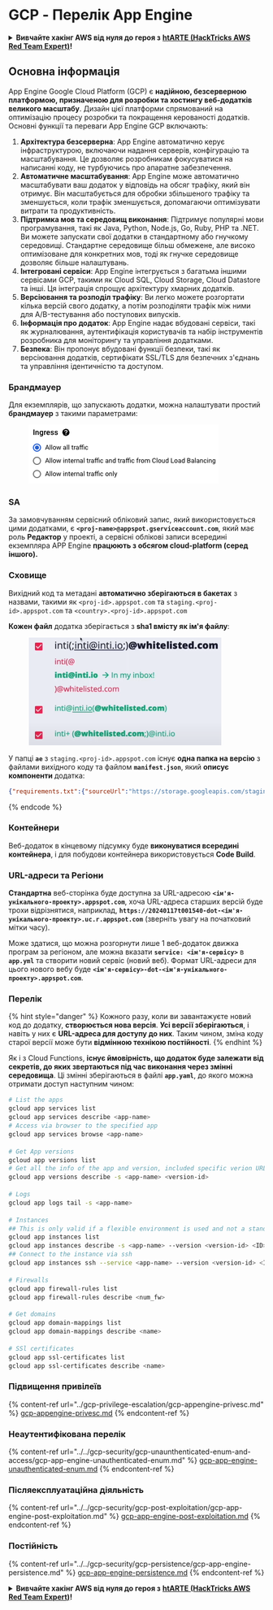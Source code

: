 # GCP - Перелік App Engine

<details>

<summary><strong>Вивчайте хакінг AWS від нуля до героя з</strong> <a href="https://training.hacktricks.xyz/courses/arte"><strong>htARTE (HackTricks AWS Red Team Expert)</strong></a><strong>!</strong></summary>

Інші способи підтримки HackTricks:

* Якщо ви хочете побачити вашу **компанію в рекламі на HackTricks** або **завантажити HackTricks у PDF** Перевірте [**ПЛАНИ ПІДПИСКИ**](https://github.com/sponsors/carlospolop)!
* Отримайте [**офіційний PEASS & HackTricks swag**](https://peass.creator-spring.com)
* Відкрийте [**Сім'ю PEASS**](https://opensea.io/collection/the-peass-family), нашу колекцію ексклюзивних [**NFT**](https://opensea.io/collection/the-peass-family)
* **Приєднуйтесь до** 💬 [**групи Discord**](https://discord.gg/hRep4RUj7f) або [**групи telegram**](https://t.me/peass) або **слідкуйте** за нами на **Twitter** 🐦 [**@hacktricks_live**](https://twitter.com/hacktricks_live)**.**
* **Поділіться своїми хакінг-трюками, надсилаючи PR до** [**HackTricks**](https://github.com/carlospolop/hacktricks) та [**HackTricks Cloud**](https://github.com/carlospolop/hacktricks-cloud) репозиторіїв GitHub.

</details>

## Основна інформація <a href="#reviewing-app-engine-configurations" id="reviewing-app-engine-configurations"></a>


App Engine Google Cloud Platform (GCP) є **надійною, безсерверною платформою, призначеною для розробки та хостингу веб-додатків великого масштабу**. Дизайн цієї платформи спрямований на оптимізацію процесу розробки та покращення керованості додатків. Основні функції та переваги App Engine GCP включають:

1. **Архітектура безсерверна**: App Engine автоматично керує інфраструктурою, включаючи надання серверів, конфігурацію та масштабування. Це дозволяє розробникам фокусуватися на написанні коду, не турбуючись про апаратне забезпечення.
2. **Автоматичне масштабування**: App Engine може автоматично масштабувати ваш додаток у відповідь на обсяг трафіку, який він отримує. Він масштабується для обробки збільшеного трафіку та зменшується, коли трафік зменшується, допомагаючи оптимізувати витрати та продуктивність.
3. **Підтримка мов та середовищ виконання**: Підтримує популярні мови програмування, такі як Java, Python, Node.js, Go, Ruby, PHP та .NET. Ви можете запускати свої додатки в стандартному або гнучкому середовищі. Стандартне середовище більш обмежене, але високо оптимізоване для конкретних мов, тоді як гнучке середовище дозволяє більше налаштувань.
4. **Інтегровані сервіси**: App Engine інтегрується з багатьма іншими сервісами GCP, такими як Cloud SQL, Cloud Storage, Cloud Datastore та інші. Ця інтеграція спрощує архітектуру хмарних додатків.
5. **Версіювання та розподіл трафіку**: Ви легко можете розгортати кілька версій свого додатку, а потім розподіляти трафік між ними для A/B-тестування або поступових випусків.
6. **Інформація про додаток**: App Engine надає вбудовані сервіси, такі як журналювання, аутентифікація користувачів та набір інструментів розробника для моніторингу та управління додатками.
7. **Безпека**: Він пропонує вбудовані функції безпеки, такі як версіювання додатків, сертифікати SSL/TLS для безпечних з'єднань та управління ідентичністю та доступом.

### Брандмауер

Для екземплярів, що запускають додатки, можна налаштувати простий **брандмауер** з такими параметрами:

<figure><img src="../../../.gitbook/assets/image (3) (1) (2).png" alt=""><figcaption></figcaption></figure>

### SA

За замовчуванням сервісний обліковий запис, який використовується цими додатками, є **`<proj-name>@appspot.gserviceaccount.com`**, який має роль **Редактор** у проекті, а сервісні облікові записи всередині екземпляра APP Engine **працюють з обсягом cloud-platform (серед іншого).**

### Сховище

Вихідний код та метадані **автоматично зберігаються в бакетах** з назвами, такими як `<proj-id>.appspot.com` та `staging.<proj-id>.appspot.com` та `<country>.<proj-id>.appspot.com`&#x20;

**Кожен файл** додатка зберігається з **sha1 вмісту як ім'я файлу**:

<figure><img src="../../../.gitbook/assets/image (4) (6).png" alt=""><figcaption></figcaption></figure>

У папці **`ae`** з `staging.<proj-id>.appspot.com` існує **одна папка на версію** з файлами вихідного коду та файлом **`manifest.json`**, який **описує компоненти** додатка:
```json
{"requirements.txt":{"sourceUrl":"https://storage.googleapis.com/staging.onboarding-host-98efbf97812843.appspot.com/a270eedcbe2672c841251022b7105d340129d108","sha1Sum":"a270eedc_be2672c8_41251022_b7105d34_0129d108"},"main_test.py":{"sourceUrl":"https://storage.googleapis.com/staging.onboarding-host-98efbf97812843.appspot.com/0ca32fd70c953af94d02d8a36679153881943f32","sha1Sum":"0ca32fd7_0c953af9_4d02d8a ...
```
{% endcode %}

### Контейнери

Веб-додаток в кінцевому підсумку буде **виконуватися всередині контейнера**, і для побудови контейнера використовується **Code Build**.

### URL-адреси та Регіони

**Стандартна** веб-сторінка буде доступна за URL-адресою **`<ім'я-унікального-проекту>.appspot.com`**, хоча URL-адреса старших версій буде трохи відрізнятися, наприклад, **`https://20240117t001540-dot-<ім'я-унікального-проекту>.uc.r.appspot.com`** (зверніть увагу на початковий мітки часу).

Може здатися, що можна розгорнути лише 1 веб-додаток движка програм за регіоном, але можна вказати **`service: <ім'я-сервісу>`** в **`app.yml`** та створити новий сервіс (новий веб). Формат URL-адреси для цього нового вебу буде **`<ім'я-сервісу>-dot-<ім'я-унікального-проекту>.appspot.com`**.

### Перелік

{% hint style="danger" %}
Кожного разу, коли ви завантажуєте новий код до додатку, **створюється нова версія**. **Усі версії зберігаються**, і навіть у них є **URL-адреса для доступу до них**. Таким чином, зміна коду старої версії може бути **відмінною технікою постійності**.
{% endhint %}

Як і з Cloud Functions, **існує ймовірність, що додаток буде залежати від секретів, до яких звертаються під час виконання через змінні середовища**. Ці змінні зберігаються в файлі **`app.yaml`**, до якого можна отримати доступ наступним чином:
```bash
# List the apps
gcloud app services list
gcloud app services describe <app-name>
# Access via browser to the specified app
gcloud app services browse <app-name>

# Get App versions
gcloud app versions list
# Get all the info of the app and version, included specific verion URL and the env
gcloud app versions describe -s <app-name> <version-id>

# Logs
gcloud app logs tail -s <app-name>

# Instances
## This is only valid if a flexible environment is used and not a standard one
gcloud app instances list
gcloud app instances describe -s <app-name> --version <version-id> <ID>
## Connect to the instance via ssh
gcloud app instances ssh --service <app-name> --version <version-id> <ID>

# Firewalls
gcloud app firewall-rules list
gcloud app firewall-rules describe <num_fw>

# Get domains
gcloud app domain-mappings list
gcloud app domain-mappings describe <name>

# SSl certificates
gcloud app ssl-certificates list
gcloud app ssl-certificates describe <name>
```
### Підвищення привілеїв

{% content-ref url="../gcp-privilege-escalation/gcp-appengine-privesc.md" %}
[gcp-appengine-privesc.md](../gcp-privilege-escalation/gcp-appengine-privesc.md)
{% endcontent-ref %}

### Неаутентифікована перелік

{% content-ref url="../../gcp-security/gcp-unaunthenticated-enum-and-access/gcp-app-engine-unauthenticated-enum.md" %}
[gcp-app-engine-unauthenticated-enum.md](../../gcp-security/gcp-unaunthenticated-enum-and-access/gcp-app-engine-unauthenticated-enum.md)
{% endcontent-ref %}

### Післяексплуатаційна діяльність

{% content-ref url="../../gcp-security/gcp-post-exploitation/gcp-app-engine-post-exploitation.md" %}
[gcp-app-engine-post-exploitation.md](../../gcp-security/gcp-post-exploitation/gcp-app-engine-post-exploitation.md)
{% endcontent-ref %}

### Постійність

{% content-ref url="../../gcp-security/gcp-persistence/gcp-app-engine-persistence.md" %}
[gcp-app-engine-persistence.md](../../gcp-security/gcp-persistence/gcp-app-engine-persistence.md)
{% endcontent-ref %}

<details>

<summary><strong>Вивчайте хакінг AWS від нуля до героя з</strong> <a href="https://training.hacktricks.xyz/courses/arte"><strong>htARTE (HackTricks AWS Red Team Expert)</strong></a><strong>!</strong></summary>

Інші способи підтримки HackTricks:

* Якщо ви хочете побачити вашу **компанію рекламовану в HackTricks** або **завантажити HackTricks у форматі PDF**, перевірте [**ПЛАНИ ПІДПИСКИ**](https://github.com/sponsors/carlospolop)!
* Отримайте [**офіційний PEASS & HackTricks мерч**](https://peass.creator-spring.com)
* Відкрийте для себе [**Сім'ю PEASS**](https://opensea.io/collection/the-peass-family), нашу колекцію ексклюзивних [**NFT**](https://opensea.io/collection/the-peass-family)
* **Приєднуйтесь до** 💬 [**групи Discord**](https://discord.gg/hRep4RUj7f) або [**групи telegram**](https://t.me/peass) або **слідкуйте** за нами на **Twitter** 🐦 [**@hacktricks_live**](https://twitter.com/hacktricks_live)**.**
* **Поділіться своїми хакерськими трюками, надсилайте PR до** [**HackTricks**](https://github.com/carlospolop/hacktricks) та [**HackTricks Cloud**](https://github.com/carlospolop/hacktricks-cloud) github репозиторіїв.

</details>
